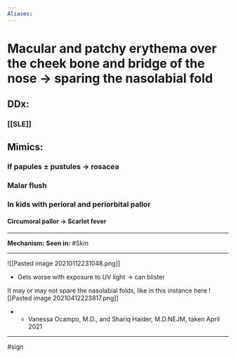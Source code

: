 ```yaml
---
Aliases:
---
```

# Macular and patchy erythema over the cheek bone and bridge of the nose -> sparing the nasolabial fold
## DDx:
### [[SLE]]
## Mimics:
### If papules ± pustules -> rosacea 
### Malar flush
### In kids with perioral and periorbital pallor
#### Circumoral pallor -> Scarlet fever

---
**Mechanism:**
**Seen in:** #Skin 

---
![[Pasted image 20210112231048.png]]
- Gets worse with exposure to UV light -> can blister

It may or may not spare the nasolabial folds, like in this instance here
![[Pasted image 20210412223817.png]]
- -   Vanessa Ocampo, M.D., and Shariq Haider, M.D.NEJM, taken April 2021

---
#sign 